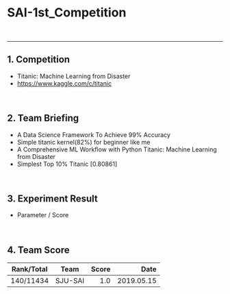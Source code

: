 # SAI-1st_Competition

<br>
<hr>

## 1. Competition
 - Titanic: Machine Learning from Disaster
 - https://www.kaggle.com/c/titanic

<br>

## 2. Team Briefing
 - A Data Science Framework To Achieve 99% Accuracy
 - Simple titanic kernel(82%) for beginner like me 
 - A Comprehensive ML Workflow with Python Titanic: Machine Learning from Disaster
 - Simplest Top 10% Titanic [0.80861]

<br>


## 3. Experiment Result
 - Parameter / Score

<br>

## 4. Team Score

| Rank/Total | Team | Score | Date |
|---|:---:|---:|---:|
| 140/11434 | SJU-SAI | 1.0 | 2019.05.15 |
